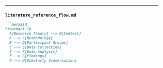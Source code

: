 
---

### `literature_reference_flow.md`
```markdown
```mermaid
flowchart TD
  A[Research Theory] --> B[Context]
  A --> C[Methodology]
  B --> D[Participant Groups]
  C --> E[Data Collection]
  E --> F[Data Analysis]
  F --> G[Findings]
  G --> H[Scholarly Conversation]
